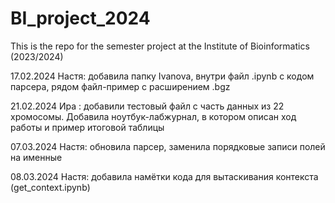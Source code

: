 # BI_project_2024
This is the repo for the semester project at the Institute of Bioinformatics (2023/2024)

17.02.2024
Настя: добавила папку Ivanova, внутри файл .ipynb с кодом парсера, рядом файл-пример с расширением .bgz

21.02.2024
Ира : добавили тестовый файл с часть данных из 22 хромосомы. Добавила ноутбук-лабжурнал, в котором описан ход работы и пример итоговой таблицы

07.03.2024
Настя: обновила парсер, заменила порядковые записи полей на именные

08.03.2024
Настя: добавила намётки кода для вытаскивания контекста (get_context.ipynb) 
